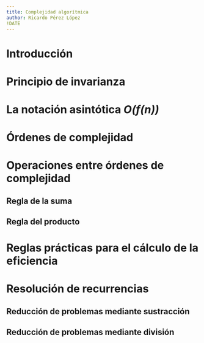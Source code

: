 ```yaml
---
title: Complejidad algorítmica
author: Ricardo Pérez López
!DATE
---
```


# Introducción

# Principio de invarianza

# La notación asintótica *O(f(n))*

# Órdenes de complejidad

# Operaciones entre órdenes de complejidad

## Regla de la suma

## Regla del producto

# Reglas prácticas para el cálculo de la eficiencia

# Resolución de recurrencias

## Reducción de problemas mediante sustracción

## Reducción de problemas mediante división

